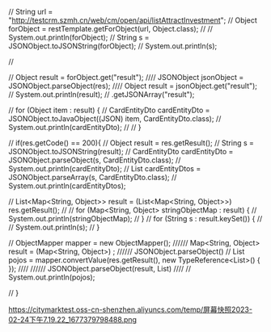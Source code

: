 //        String url = "http://testcrm.szmh.cn/web/cm/open/api/listAttractInvestment";
//        Object forObject = restTemplate.getForObject(url, Object.class);
//
//        System.out.println(forObject);
//        String s = JSONObject.toJSONString(forObject);
//        System.out.println(s);


//

//        Object result = forObject.get("result");
////        JSONObject jsonObject = JSONObject.parseObject(res);
////        Object result = jsonObject.get("result");
//        System.out.println(result);
//                .getJSONArray("result");

//        for (Object item : result) {
//            CardEntityDto cardEntityDto = JSONObject.toJavaObject((JSON) item, CardEntityDto.class);
//            System.out.println(cardEntityDto);
//
//        }




//        if(res.getCode() == 200){
//            Object result =  res.getResult();
//            String s = JSONObject.toJSONString(result);
//            CardEntityDto cardEntityDto = JSONObject.parseObject(s, CardEntityDto.class);
//            System.out.println(cardEntityDto);
//            List<CardEntityDto> cardEntityDtos = JSONObject.parseArray(s, CardEntityDto.class);
//            System.out.println(cardEntityDtos);


//            List<Map<String, Object>> result = (List<Map<String, Object>>) res.getResult();
//
//            for (Map<String, Object> stringObjectMap : result) {
//                System.out.println(stringObjectMap);
//            }
//            for (String s : result.keySet()) {
//
//                System.out.println(s);
//            }


//            ObjectMapper mapper = new ObjectMapper();
//////            Map<String, Object> result = (Map<String, Object>) ;
//////            JSONObject.parseObject()
//            List<CardEntityDto> pojos = mapper.convertValue(res.getResult(), new TypeReference<List<CardEntityDto>>() { });
////
//////            JSONObject.parseObject(result, List<CardEntityDto>)
////
//            System.out.println(pojos);

//        }

https://citymarktest.oss-cn-shenzhen.aliyuncs.com/temp/屏幕快照2023-02-24下午7.19.22_1677379798488.png
